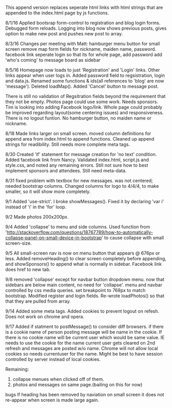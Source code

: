 This append version replaces seperate html links with html strings that are appended to the index.html page by js functions.

8/1/16
Applied bootsrap form-control to registration and blog login forms.  Debugged form reloads. Logging into blog now shows previous posts, gives option to make new post and pushes new post to array.

8/3/16 Changes per meeting with Matt:
hamburger menu button for small screen
remove map
form fields for nickname, maiden name, password.
facebook link
seperate login so that its for whole page, add password
add 'who's coming' to message board as sidebar

8/5/16
Homepage now loads to just 'Registration' and 'Login' links.
Other links appear when user logs in.
Added password field to regsistration, login and data.js.
Renamed some functions & ids(all references to 'blog' are now 'message').
Deleted loadMap().
Added 'Cancel' button to message post.

There is still no validation of Regsitration fields beyond the requirement that they not be empty.  Photos page could use some work.  Needs sponsors.  Tim is looking into adding Facebook logo/link.  Whole page could probably be improved regarding layout(some centering issues) and responsiveness.  There is no logout funtion.  No hamburger button, no maiden name or nickname. 


8/18
Made links larger on small screen.  moved column definitions for append area from index.html to append functions. Cleaned up append strings for readibility.  Still needs more complete meta tags.

8/30
Created 'if' statement for message creation for 'no text' condition.  Added facebook link from Nancy.  Validated index.html, script.js and style.css, and noted any remaining errors. Still not sure how to best implement sponsors and attendees.  Still need meta-data.

8/31
fixed problem with textbox for new messages.  was not centered; needed bootstrap columns.  Changed columns for logo to 4/4/4, to make smaller, so it will show more completely.

9/1
Added 'use-strict'.  I broke showMessages().  Fixed it by declaring 'var i' instead of 'i' in the 'for' loop.

9/2
Made photos 200x200px.

9/4
Added 'collapse' to menu and side columns.  Used function from 'http://stackoverflow.com/questions/18767789/how-to-automatically-collapse-panel-on-small-device-in-bootstrap' to cause collapse with small screen-size.

9/5
All small-screen nav is now on menu button that appears @ 676px or less.  Added removeHeading() to clear screen completely before appending, and showSponsors() to append what is normally in sidebar.  Facebook link does href to new tab.

9/8
removed 'collapse' except for navbar button dropdown menu.  now that sidebars are below main content, no need for 'collapse'.  menu and navbar controlled by css media queries.  set breakpoint to 768px to match bootstrap.  Modified register and login fields.  Re-wrote loadPhotos() so that that they are pulled from array.

9/14
Added some meta tags.  Added cookies to prevent logout on refesh.  Does not work on chrome and opera.

9/17
Added if statment to postMessage() to consider diff browsers.
if there is a cookie name of person posting message will be name in the cookie.  If there is no cookie name will be current user which would be same value.  IE needs to use the cookie for the name current user gets cleared on 2nd refresh and messages are posted w/o name.  Chrome will not allow local cookies so needs currentuser for the name.  Might be best to have session controlled by server instead of local cookies.

Remaining:
1. collapse menues when clicked off of them.
2. photos and messages on same page.(bailing on this for now)


bugs
If heading has been removed by naviation on small screen it does not re-appear when screen is made large again.